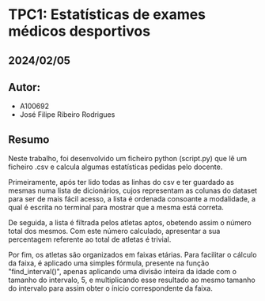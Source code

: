 # TPC1: Estatísticas de exames médicos desportivos
## 2024/02/05

## Autor:
- A100692
- José Filipe Ribeiro Rodrigues

## Resumo

Neste trabalho, foi desenvolvido um ficheiro python (script.py) que lê um ficheiro .csv e calcula algumas estatísticas pedidas pelo docente.

Primeiramente, após ter lido todas as linhas do csv e ter guardado as mesmas numa lista de dicionários, cujos representam as colunas do dataset para ser de mais fácil acesso, a lista é ordenada consoante a modalidade, a qual é escrita no terminal para mostrar que a mesma está correta.

De seguida, a lista é filtrada pelos atletas aptos, obetendo assim o número total dos mesmos. Com este número calculado, apresentar a sua percentagem referente ao total de atletas é trivial.

Por fim, os atletas são organizados em faixas etárias. Para facilitar o cálculo da faixa, é aplicado uma simples fórmula, presente na função "find_interval()", apenas aplicando uma divisão inteira da idade com o tamanho do intervalo, 5, e multiplicando esse resultado ao mesmo tamanho do intervalo para assim obter o ínicio correspondente da faixa.
 